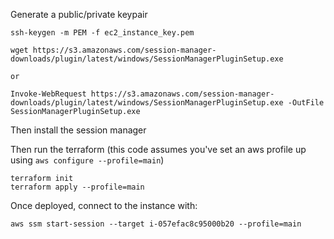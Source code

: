 Generate a public/private keypair

```
ssh-keygen -m PEM -f ec2_instance_key.pem
```

```
wget https://s3.amazonaws.com/session-manager-downloads/plugin/latest/windows/SessionManagerPluginSetup.exe

or

Invoke-WebRequest https://s3.amazonaws.com/session-manager-downloads/plugin/latest/windows/SessionManagerPluginSetup.exe -OutFile SessionManagerPluginSetup.exe

```

Then install the session manager

Then run the terraform (this code assumes you've set an aws profile up using `aws configure --profile=main`)

```
terraform init
terraform apply --profile=main
```

Once deployed, connect to the instance with:

```
aws ssm start-session --target i-057efac8c95000b20 --profile=main
```